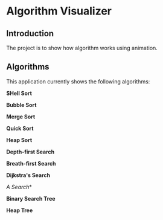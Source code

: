 # Algorithm Visualizer

Introduction
------------

The project is to show how algorithm works using animation.

Algorithms
------------

This application currently shows the following algorithms: 

**SHell Sort**

**Bubble Sort**

**Merge Sort**
 
**Quick Sort**

**Heap Sort**

**Depth-first Search**

**Breath-first Search**

**Dijkstra's Search**

**A* Search**

**Binary Search Tree**

**Heap Tree**